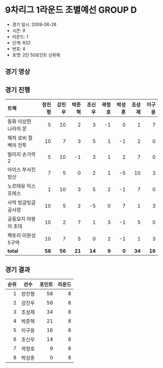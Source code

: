 # 9차리그 1라운드 조별예선 GROUP D

- 경기 일시: 2008-06-28
- 시즌: 9
- 라운드: 1
- 단계: R32
- 번호: 4
- 포맷: 2인 50포인트 선취제





## 경기 영상
## 경기 진행

| 트랙 | 장진형 | 강진우 | 박준혁 | 조신우 | 곽정호 | 박성훈 | 조성제 | 이구응 |
|:---|---:|---:|---:|---:|---:|---:|---:|---:|
| 동화 이상한 나라의 문 | 5 | 10 | 2 | 3 | -1 | 0 | 1 | 7 |
| 해적 로비 절벽의 전투 | 10 | 7 | 3 | 5 | 1 | -1 | 2 | 0 |
| 빌리지 손가락 2 | 5 | 10 | -1 | 3 | 1 | 2 | 7 | 0 |
| 아이스 부서진 빙산 | 7 | 5 | 0 | 2 | 1 | -5 | 10 | 3 |
| 노르테유 익스프레스 | 1 | 10 | 3 | 5 | 2 | -1 | 7 | 0 |
| 사막 빙글빙글 공사장 | 10 | 5 | 2 | -5 | 0 | 7 | 1 | 3 |
| 공동묘지 마왕의 초대 | 10 | 2 | 7 | 1 | 3 | -1 | 5 | 0 |
| 팩토리 미완성 5구역 | 10 | 7 | 5 | 0 | 2 | -1 | 1 | 3 |
| __total__ | __58__ | __56__ | __21__ | __14__ | __9__ | __0__ | __34__ | __16__ |




## 경기 결과

| 순위 | 선수 | 포인트 | 라운드 |
|---:|:---:|---:|---:|
| 1 | 장진형 | 58 | 8 |
| 2 | 강진우 | 56 | 8 |
| 3 | 조성제 | 34 | 8 |
| 4 | 박준혁 | 21 | 8 |
| 5 | 이구응 | 16 | 8 |
| 6 | 조신우 | 14 | 8 |
| 7 | 곽정호 | 9 | 8 |
| 8 | 박성훈 | 0 | 8 |

